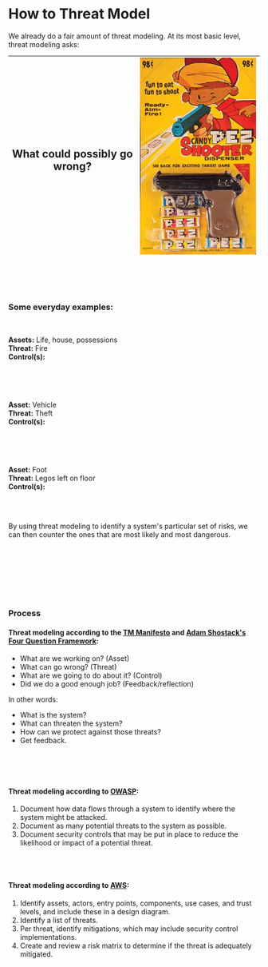 
# How to Threat Model

We already do a fair amount of threat modeling. At its most basic level, threat modeling asks:

| <h2> What could possibly go wrong? </h2> | ![alt text](/images/pez_gun_med.jpg "They'll take my Pez from my cold, dead hands.") |
|--|--|

<br /><br /><br />

### Some everyday examples:

<br />

**Assets:** Life, house, possessions <br />
**Threat:** Fire <br />
**Control(s):** 

<br /><br /><br />

**Asset:** Vehicle <br />
**Threat:** Theft <br />
**Control(s):** 

<br /><br /><br />

**Asset:** Foot <br />
**Threat:** Legos left on floor <br />
**Control(s):** 

<br /><br />

By using threat modeling to identify a system's particular set of risks, we can then counter the ones that are most likely and most dangerous.

<br /><br /><br /><br /><br /><br />

### Process

#### Threat modeling according to the [TM Manifesto](https://www.threatmodelingmanifesto.org) and [Adam Shostack's Four Question Framework](https://github.com/adamshostack/4QuestionFrame):

* What are we working on? (Asset)
* What can go wrong? (Threat)
* What are we going to do about it? (Control)
* Did we do a good enough job? (Feedback/reflection)

In other words:
* What is the system?
* What can threaten the system?
* How can we protect against those threats?
* Get feedback.

<br /><br /><br />

#### Threat modeling according to [OWASP](https://cheatsheetseries.owasp.org/cheatsheets/Threat_Modeling_Cheat_Sheet.html):

1. Document how data flows through a system to identify where the system might be attacked.
1. Document as many potential threats to the system as possible.
1. Document security controls that may be put in place to reduce the likelihood or impact of a potential threat.

<br /><br />

#### Threat modeling according to [AWS](https://aws.amazon.com/blogs/security/how-to-approach-threat-modeling/):

1. Identify assets, actors, entry points, components, use cases, and trust levels, and include these in a design diagram.
1. Identify a list of threats.
1. Per threat, identify mitigations, which may include security control implementations.
1. Create and review a risk matrix to determine if the threat is adequately mitigated.


